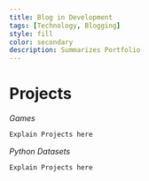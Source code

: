 ```yaml
---
title: Blog in Development
tags: [Technology, Blogging]
style: fill
color: secondary
description: Summarizes Portfolio
---
```


# Projects

*Games*
```markdown
Explain Projects here
```

*Python Datasets*
```markdown
Explain Projects here
```